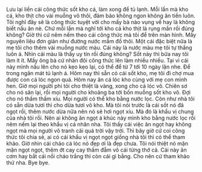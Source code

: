 Lưu lại liền cái công thức sốt kho cá, làm xong để tủ lạnh. Mỗi lần mà kho cá, kho thịt cho vài muỗng vô thôi, đảm bảo không ngon không ăn tiền luôn. Tôi nghĩ đây sẽ là công thức tuyệt vời cho mấy bà nào vụng về hay là không biết nấu ăn nè. Chứ mỗi lần mà nghĩ tới kho cá kho thịt là rụng mần rồi đúng không? Giờ thì cứ nêm nếm theo cái công thức mà tôi để trên màn hình. Mấy nguyên liệu đơn giản như đường nước mắm đồ thôi. Một cái đặc biệt nữa là mẹ tôi cho thêm vài muỗng nước màu. Cái này là nước màu mẹ tôi tự thắng luôn á. Nhìn cái màu là thấy uy tín rồi đúng không? Sốt này thì bữa nay tôi làm ít ít. Mấy ông bà cứ nhân đôi công thức lên làm nhiều nhiều. Tại vì cái này mình nấu lên cho nó kẹo kẹo lại, có thể để từ 7 tới 10 ngày lận nhe. Để trong ngăn mát tủ lạnh á. Hôm nay thì sẵn có cái sốt kho, mẹ tôi đi chợ mua được con cá lóc ngon quá. Hôm nay ăn cá lóc kho cùng với mẹ con mình hen. Giờ mọi người phi tỏi cho thiệt là vàng, xong cho cá lóc vô. Chiên sơ cho nó săn lại, rồi mọi người cho khoảng ba tới bốn muỗng sốt kho vô. Đợi cho nó thấm thấm xíu. Mọi người có thể kho bằng nước lọc. Còn như nhà tôi có sẵn dừa tươi thì cho dừa tươi vô kho. Mà tôi nói trước là cái sốt nó đã ngọt rồi, thêm nước dừa nữa nên nó sẽ hơi ngọt xíu. Mà đó là khẩu vị chung của nhà tôi rồi. Nên ai không ăn ngọt á khúc này mình kho bằng nước lọc rồi nêm nếm lại theo khẩu vị cá nhân nha. Tôi thấy cái việc ăn ngọt hay không ngọt mà mọi người vô tranh cãi quá trời vậy trời. Thì bây giờ cứ coi công thức tôi chia sẻ, ai có cái khẩu vị ngọt ngọt giống nhà tôi thì có thể tham khảo. Giờ nhìn cái chảo cá lóc nó đẹp ơi là đẹp chưa. Tôi nói thiệt nó mặn mặn ngọt ngọt, thêm ớt cay cay thấm đẫm vô cái từng thớ cá. Cái này ăn cơm hay bắt cái nồi cháo trắng thì còn cái gì bằng. Cho nên cứ tham khảo thử nha. Bye bye.